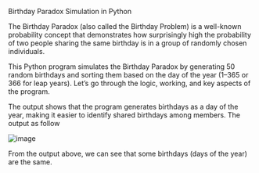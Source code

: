 Birthday Paradox Simulation in Python

The Birthday Paradox (also called the Birthday Problem) is a well-known probability concept that demonstrates how surprisingly high the probability of two people sharing the same birthday is in a group of randomly chosen individuals.

This Python program simulates the Birthday Paradox by generating 50 random birthdays and sorting them based on the day of the year (1–365 or 366 for leap years). Let’s go through the logic, working, and key aspects of the program.

The output shows that the program generates birthdays as a day of the year, making it easier to identify shared birthdays among members.
The output as follow

![image](https://github.com/user-attachments/assets/3f999180-4ccf-4409-b2c8-43141b81ded1)

From the output above, we can see that some birthdays (days of the year) are the same.
